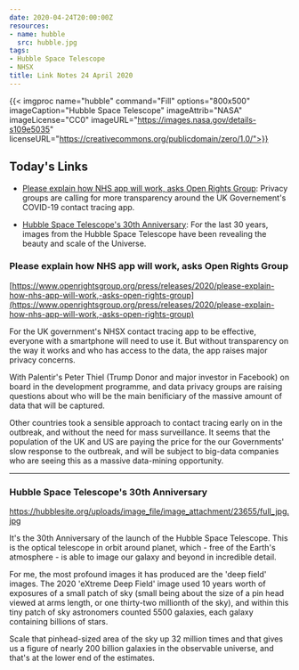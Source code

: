 ```yaml
---
date: 2020-04-24T20:00:00Z
resources:
- name: hubble
  src: hubble.jpg
tags:
- Hubble Space Telescope
- NHSX
title: Link Notes 24 April 2020
---
```


{{< imgproc
    name="hubble"
    command="Fill"
    options="800x500"
    imageCaption="Hubble Space Telescope"
    imageAttrib="NASA"
    imageLicense="CC0"
    imageURL="https://images.nasa.gov/details-s109e5035"
    licenseURL="https://creativecommons.org/publicdomain/zero/1.0/">}}


## Today's Links

* [Please explain how NHS app will work, asks Open Rights Group](/blog/links/2020/04/24/#please-explain-how-NHS-app-will-work-asks-open-rights-group): Privacy groups are calling for more transparency around the UK Governement's COVID-19 contact tracing app. 

* [Hubble Space Telescope's 30th Anniversary](/blog/links/2020/04/24/#hubble-space-telescopes-30th-anniversary): For the last 30 years, images from the Hubble Space Telescope have been revealing the beauty and scale of the Universe.

<!--more-->

### Please explain how NHS app will work, asks Open Rights Group

[https://www.openrightsgroup.org/press/releases/2020/please-explain-how-nhs-app-will-work,-asks-open-rights-group](https://www.openrightsgroup.org/press/releases/2020/please-explain-how-nhs-app-will-work,-asks-open-rights-group)

For the UK government's NHSX contact tracing app to be effective, everyone with a smartphone will need to use it. But without transparency on the way it works and who has access to the data, the app raises major privacy concerns.

With Palentir's Peter Thiel (Trump Donor and major investor in Facebook) on board in the development programme, and data privacy groups are raising questions about who will be the main benificiary of the massive amount of data that will be captured.

Other countries took a sensible approach to contact tracing early on in the outbreak, and without the need for mass surveillance. It seems that the population of the UK and US are paying the price for the our Governments' slow response to the outbreak, and will be subject to big-data companies who are seeing this as a massive data-mining opportunity. 

---

### Hubble Space Telescope's 30th Anniversary

https://hubblesite.org/uploads/image_file/image_attachment/23655/full_jpg.jpg

It's the 30th Anniversary of the launch of the Hubble Space Telescope. This is the optical telescope in orbit around planet, which - free of the Earth's atmosphere - is able to image our galaxy and beyond in incredible detail.

For me, the most profound images it has produced are the 'deep field' images. The 2020 'eXtreme Deep Field' image used 10 years worth of exposures of a small patch of sky (small being about the size of a pin head viewed at arms length, or one thirty-two millionth of the sky), and within this tiny patch of sky astronomers counted 5500 galaxies, each galaxy containing billions of stars.

Scale that pinhead-sized area of the sky up 32 million times and that gives us a figure of nearly 200 billion galaxies in the observable universe, and that's at the lower end of the estimates. 




